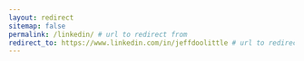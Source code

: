 ```yaml
---
layout: redirect
sitemap: false
permalink: /linkedin/ # url to redirect from
redirect_to: https://www.linkedin.com/in/jeffdoolittle # url to redirect to
---
```

